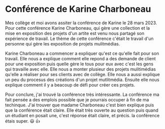 # Conférence de Karine Charboneau
Mes collège et moi avons assiter la conférence de Karine le 28 mars 2023. Pour cette conférence Karine Charboneau, qui gère une collection et la mise en exposition des projets d'un artite est venu nous partagé son expérience de travail. Le thème de cette conférence c'était le travail d'un personne qui gère les exposition de projets mulitmédias.

Karine Charboneau a commencer a expliquer qu'est ce qu'elle fait pour son travail. Elle nous a explique comment elle repond a des demande de client pour une exposition puis quelle gère le tous pour eux avec c'est les gens qui travaille avec elle. Elle nous a monter plusieur des projets mulitimédias qu'elle a réaliser pour ses clients avec de collège. Elle nous a aussi explique un peu du procesus des créations d'un projet mutlitmédia. Ensuite elle nous explique comment il y a beacoup de défi pour créer ces projets.

Pour conclure, j'ai trouvé la conférence très intéressante. La conférence ma fait pensée a des emplois possible que je pourrais occuper à fin de ma techinque. J'ai trouver que madame Charboneau c'est bien explique puis que la conférence était claire. Elle était très ouverte au question puis quand un étudiant en posait une, c'est réponse était claire, et précis. la conférence étais super. :smiley: :thumbsup: 
